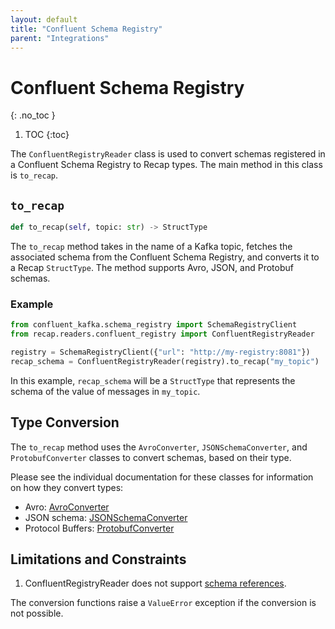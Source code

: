 ```yaml
---
layout: default
title: "Confluent Schema Registry"
parent: "Integrations"
---
```


# Confluent Schema Registry
{: .no_toc }

1. TOC
{:toc}

The `ConfluentRegistryReader` class is used to convert schemas registered in a Confluent Schema Registry to Recap types. The main method in this class is `to_recap`.

## `to_recap`

```python
def to_recap(self, topic: str) -> StructType
```

The `to_recap` method takes in the name of a Kafka topic, fetches the associated schema from the Confluent Schema Registry, and converts it to a Recap `StructType`. The method supports Avro, JSON, and Protobuf schemas.

### Example

```python
from confluent_kafka.schema_registry import SchemaRegistryClient
from recap.readers.confluent_registry import ConfluentRegistryReader

registry = SchemaRegistryClient({"url": "http://my-registry:8081"})
recap_schema = ConfluentRegistryReader(registry).to_recap("my_topic")
```

In this example, `recap_schema` will be a `StructType` that represents the schema of the value of messages in `my_topic`.

## Type Conversion

The `to_recap` method uses the `AvroConverter`, `JSONSchemaConverter`, and `ProtobufConverter` classes to convert schemas, based on their type. 

Please see the individual documentation for these classes for information on how they convert types:

- Avro: [AvroConverter]({{site.baseurl}}/docs/converters/avro)
- JSON schema: [JSONSchemaConverter]({{site.baseurl}}/docs/converters/json-schema)
- Protocol Buffers: [ProtobufConverter]({{site.baseurl}}/docs/converters/protobuf)

## Limitations and Constraints

1. ConfluentRegistryReader does not support [schema references](https://docs.confluent.io/platform/current/schema-registry/fundamentals/serdes-develop/index.html#schema-references).

The conversion functions raise a `ValueError` exception if the conversion is not possible.